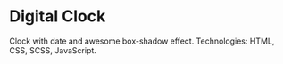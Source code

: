 # Digital Clock
Clock with date and awesome box-shadow effect.
Technologies:
HTML,
CSS,
SCSS,
JavaScript.
